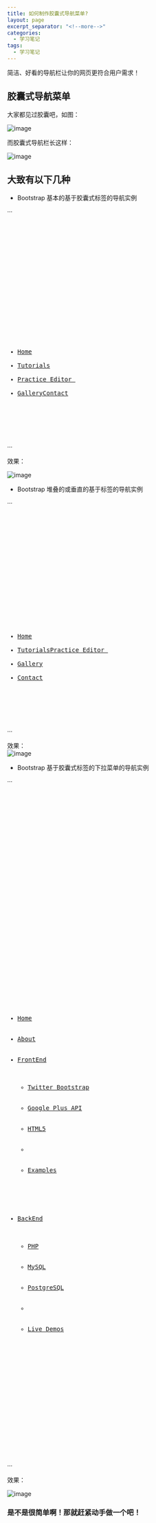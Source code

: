 ```yaml
---
title: 如何制作胶囊式导航菜单?
layout: page
excerpt_separator: "<!--more-->"
categories:
  - 学习笔记
tags:
  - 学习笔记
--- 
```


简洁、好看的导航栏让你的网页更符合用户需求！
<!--more-->  
## 胶囊式导航菜单  
大家都见过胶囊吧，如图：  
  
![image](/assets/images/capsule.jpg)  

而胶囊式导航栏长这样：  
  
![image](/assets/images/navigation_bars.png)  
    
## 大致有以下几种
- Bootstrap 基本的基于胶囊式标签的导航实例  

···
<pre> 
<div class="container">
<div class="row">
<div class="span8">
<ul class="nav nav-pills">
<li class="active"><a href="#">Home</a></li>
<li><a href="#">Tutorials</a></li>
<li><a href="#">Practice Editor </a></li>
<li><a href="#">Gallery</a></li<li><a href="#">Contact</a></li>
</ul>
</div>
</div>
</div>
</pre> 
···  
  
效果：  
  
![image](/assets/images/navigation_bar1.jpg)  
  
- Bootstrap 堆叠的或垂直的基于标签的导航实例 

···
<pre>
<div class="container">
<div class="row">
<div class="span8">
<ul class="nav nav-tabs nav-stacked">
<li class="active"><a href="#">Home</a></li>
<li><a href="#">Tutorials</a></<li><a href="#">Practice Editor </a></li>
<li><a href="#">Gallery</a></li>
<li><a href="#">Contact</a></li>
</ul>
</div>
</div>
</div>
</pre>
···  

效果：  
![image](/assets/images/navigation_bar2.jpg)  

- Bootstrap 基于胶囊式标签的下拉菜单的导航实例 

···
<pre>
<!DOCTYPE html> 
<html lang="en">
<head>
    <meta charset="utf-8">
    <title>Bootstrap 基于胶囊式标签的下拉菜单的导航实例</title>
    <meta name="description" content="Bootstrap 基于胶囊式标签的下拉菜单的导航实例">
    <link href="../bootstrap/twitter-bootstrap-v2/docs/assets/css/bootstrap2.2.css" rel="stylesheet">
    <style type="text/css">
        .container {
            margin-top: 200px;
        }
    </style>
</head>
<body>
<div class="container">
    <div class="row">
        <div class="span6">
            <ul class="nav nav-pills">
                <li class="active"><a href="#">Home</a></li>
                <li><a href="#">About</a></li>
                <li class="dropdown"><a class="dropdown-toggle" data-toggle="dropdown" href="#">FrontEnd<b class="caret"></b></a>
                    <ul class="dropdown-menu">
                        <li><a href="#">Twitter Bootstrap</a></li>
                        <li><a href="#">Google Plus API</a></li>
                        <li><a href="#">HTML5</a></li>
                        <li class="divider"></li>
                        <li><a href="#">Examples</a></li>
                    </ul>
                </li>
                <li class="dropdown"><a class="dropdown-toggle" data-toggle="dropdown" href="#">BackEnd<b class="caret bottom-up"></b></a>
                    <ul class="dropdown-menu bottom-up pull-right">
                        <li><a href="#">PHP</a></li>
                        <li><a href="#">MySQL</a></li>
                        <li><a href="#">PostgreSQL</a></li>
                        <li class="divider"></li>
                        <li><a href="#">Live Demos</a></li>
                    </ul>
                </li>
            </ul>
        </div>
    </div>
</div>
<script src="../bootstrap/twitter-bootstrap-v2/docs/assets/js/jquery.js"></script>
<script src="../bootstrap/twitter-bootstrap-v2/docs/assets/js/bootstrap-dropdown.js"></script>
<script src="../bootstrap/twitter-bootstrap-v2/docs/assets/js/application.js"></script>
</body>
</html>
</pre>  
···  
  
效果：  
  
![image](/assets/images/navigation_bar3.jpg)  
  
### 是不是很简单啊！那就赶紧动手做一个吧！


